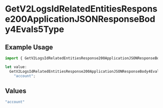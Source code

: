 # GetV2LogsIdRelatedEntitiesResponse200ApplicationJSONResponseBody4Evals5Type

## Example Usage

```typescript
import { GetV2LogsIdRelatedEntitiesResponse200ApplicationJSONResponseBody4Evals5Type } from "orq-poc-typescript-multi-env-version/models/operations";

let value:
  GetV2LogsIdRelatedEntitiesResponse200ApplicationJSONResponseBody4Evals5Type =
    "account";
```

## Values

```typescript
"account"
```